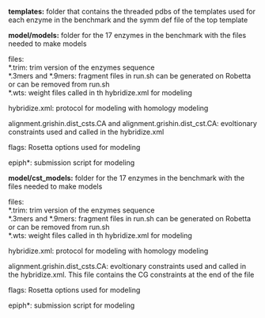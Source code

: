 **templates:** folder that contains the threaded pdbs of the templates used for each enzyme in the benchmark and the symm def file of the top template

**model/models:** folder for the 17 enzymes in the benchmark with the files needed to make models

files: \
*.trim: trim version of the enzymes sequence \
*.3mers and *.9mers: fragment files in run.sh can be generated on Robetta or can be removed from run.sh \
*.wts: weight files called in th hybridize.xml for modeling

hybridize.xml: protocol for modeling with homology modeling

alignment.grishin.dist_csts.CA and alignment.grishin.dist_cst.CA: evoltionary constraints used and called in the hybridize.xml

flags: Rosetta options used for modeling

epiph*: submission script for modeling


**model/cst_models:** folder for the 17 enzymes in the benchmark with the files needed to make models

files: \
*.trim: trim version of the enzymes sequence \
*.3mers and *.9mers: fragment files in run.sh can be generated on Robetta or can be removed from run.sh \
*.wts: weight files called in th hybridize.xml for modeling 

hybridize.xml: protocol for modeling with homology modeling

alignment.grishin.dist_csts.CA: evoltionary constraints used and called in the hybridize.xml. This file contains the CG constraints at the end of the file

flags: Rosetta options used for	modeling

epiph*: submission script for modeling
